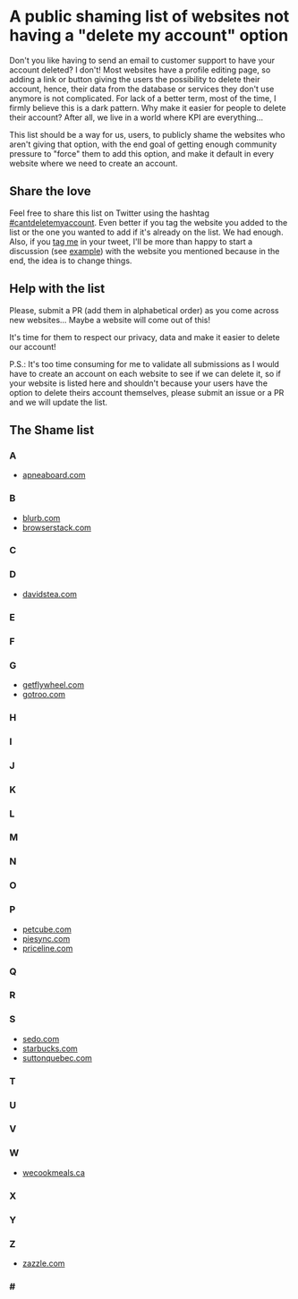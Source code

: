 # A public shaming list of websites not having a "delete my account" option

Don't you like having to send an email to customer support to have your account deleted? I don't! Most websites have a profile editing page, so adding a link or button giving the users the possibility to delete their account, hence, their data from the database or services they don't use anymore is not complicated. For lack of a better term, most of the time, I firmly believe this is a dark pattern. Why make it easier for people to delete their account? After all, we live in a world where KPI are everything...

This list should be a way for us, users, to publicly shame the websites who aren't giving that option, with the end goal of getting enough community pressure to "force" them to add this option, and make it default in every website where we need to create an account.

## Share the love
Feel free to share this list on Twitter using the hashtag [#cantdeletemyaccount](https://twitter.com/hashtag/cantdeletemyaccount). Even better if you tag the website you added to the list or the one you wanted to add if it's already on the list. We had enough. Also, if you [tag me](https://twitter.com/fharper) in your tweet, I'll be more than happy to start a discussion (see [example](https://twitter.com/BlurbBooks/status/1238650092103634945)) with the website you mentioned because in the end, the idea is to change things.

## Help with the list
Please, submit a PR (add them in alphabetical order) as you come across new websites... Maybe a website will come out of this!

It's time for them to respect our privacy, data and make it easier to delete our account!

P.S.: It's too time consuming for me to validate all submissions as I would have to create an account on each website to see if we can delete it, so if your website is listed here and shouldn't because your users have the option to delete theirs account themselves, please submit an issue or a PR and we will update the list.

## The Shame list

### A
- [apneaboard.com](http://www.apneaboard.com)

### B
- [blurb.com](https://www.blurb.com)
- [browserstack.com](https://www.browserstack.com)

### C

### D
- [davidstea.com](https://www.davidstea.com)

### E

### F

### G
- [getflywheel.com](https://getflywheel.com)
- [gotroo.com](https://www.gotroo.com)

### H

### I

### J

### K

### L

### M

### N

### O

### P
- [petcube.com](https://petcube.com)
- [piesync.com](https://www.piesync.com)
- [priceline.com](https://www.priceline.com)

### Q

### R

### S
- [sedo.com](https://sedo.com)
- [starbucks.com](https://starbucks.com)
- [suttonquebec.com](https://www.suttonquebec.com)

### T

### U

### V

### W
- [wecookmeals.ca](https://www.wecookmeals.ca)

### X

### Y

### Z
- [zazzle.com](https://www.zazzle.com)

### \#
